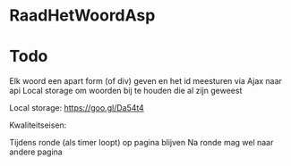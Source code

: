 # RaadHetWoordAsp

# Todo

Elk woord een apart form (of div) geven en het id meesturen via Ajax naar api
Local storage om woorden bij te houden die al zijn geweest

Local storage: https://goo.gl/Da54t4

Kwaliteitseisen:

Tijdens ronde (als timer loopt) op pagina blijven
Na ronde mag wel naar andere pagina